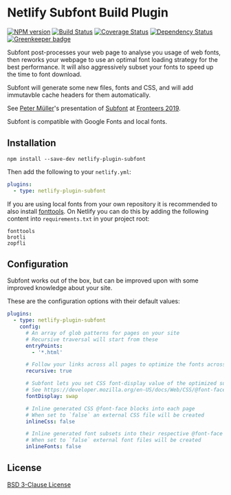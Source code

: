 # Netlify Subfont Build Plugin

[![NPM version](https://badge.fury.io/js/netlify-plugin-subfont.svg)](http://badge.fury.io/js/netlify-plugin-subfont)
[![Build Status](https://travis-ci.org/Munter/netlify-plugin-subfont.svg?branch=master)](https://travis-ci.org/Munter/netlify-plugin-subfont)
[![Coverage Status](https://img.shields.io/coveralls/Munter/netlify-plugin-subfont.svg)](https://coveralls.io/r/Munter/netlify-plugin-subfont?branch=master)
[![Dependency Status](https://david-dm.org/Munter/netlify-plugin-subfont.svg)](https://david-dm.org/Munter/netlify-plugin-subfont) [![Greenkeeper badge](https://badges.greenkeeper.io/Munter/netlify-plugin-subfont.svg)](https://greenkeeper.io/)

Subfont post-processes your web page to analyse you usage of web fonts, then reworks your webpage to use an optimal font loading strategy for the best performance. It will also aggressively subset your fonts to speed up the time to font download.

Subfont will generate some new files, fonts and CSS, and will add immutavble cache headers for them automatically.

See [Peter Müller](https://twitter.com/_munter_)'s presentation of [Subfont](https://www.npmjs.com/package/subfont) at [Fronteers 2019](https://vimeo.com/364391458).

Subfont is compatible with Google Fonts and local fonts.

## Installation

```
npm install --save-dev netlify-plugin-subfont
```

Then add the following to your `netlify.yml`:

```yml
plugins:
  - type: netlify-plugin-subfont
```

If you are using local fonts from your own repository it is recommended to also install [fonttools](https://github.com/fonttools/fonttools). On Netlify you can do this by adding the following content into `requirements.txt` in your project root:

```
fonttools
brotli
zopfli
```

## Configuration

Subfont works out of the box, but can be improved upon with some improved knowledge about your site.

These are the configuration options with their default values:

```yml
plugins:
  - type: netlify-plugin-subfont
    config:
      # An array of glob patterns for pages on your site
      # Recursive traversal will start from these
      entryPoints:
        - '*.html'

      # Follow your links across all pages to optimize the fonts across the antire site
      recursive: true

      # Subfont lets you set CSS font-display value of the optimized subsets
      # See https://developer.mozilla.org/en-US/docs/Web/CSS/@font-face/font-display
      fontDisplay: swap

      # Inline generated CSS @font-face blocks into each page
      # When set to `false` an external CSS file will be created
      inlineCss: false

      # Inline generated font subsets into their respective @font-face blocks
      # When set to `false` external font files will be created
      inlineFonts: false
```

## License

[BSD 3-Clause License](<https://tldrlegal.com/license/bsd-3-clause-license-(revised)>)
